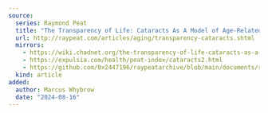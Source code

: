```yaml
---
source:
  series: Raymond Peat
  title: "The Transparency of Life: Cataracts As A Model of Age-Related Disease"
  url: http://raypeat.com/articles/aging/transparency-cataracts.shtml
  mirrors:
    - https://wiki.chadnet.org/the-transparency-of-life-cataracts-as-a-model-of-age-related-disease
    - https://expulsia.com/health/peat-index/cataracts2.html
    - https://github.com/0x2447196/raypeatarchive/blob/main/documents/raypeat.com/transparency-cataracts.md
  kind: article 
added:
  author: Marcus Whybrow
  date: "2024-08-16"
---
```

